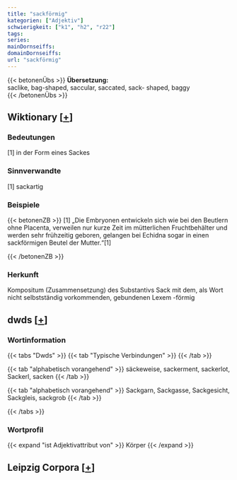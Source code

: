 ```yaml
---
title: "sackförmig"
kategorien: ["Adjektiv"]
schwierigkeit: ["k1", "h2", "r22"]
tags:
series:
mainDornseiffs:
domainDornseiffs:
url: "sackförmig"
---
```


{{< betonenÜbs >}}
**Übersetzung:**  
saclike, bag-shaped, saccular, saccated, sack- shaped, baggy  
{{< /betonenÜbs >}}

## Wiktionary [[+](https://de.wiktionary.org/wiki/sackförmig)]

### Bedeutungen
[1] in der Form eines Sackes  

### Sinnverwandte
[1] sackartig  

### Beispiele
{{< betonenZB >}}
[1] „Die Embryonen entwickeln sich wie bei den Beutlern ohne Placenta, verweilen nur kurze Zeit im mütterlichen Fruchtbehälter und werden sehr frühzeitig geboren, gelangen bei Echidna sogar in einen sackförmigen Beutel der Mutter.“[1]  

{{< /betonenZB >}}
### Herkunft
Kompositum (Zusammensetzung) des Substantivs Sack mit dem, als Wort nicht selbstständig vorkommenden, gebundenen Lexem -förmig  



## dwds [[+](https://www.dwds.de/wb/sackförmig)]

### Wortinformation
{{< tabs "Dwds" >}}
{{< tab "Typische Verbindungen" >}}
{{< /tab >}}

{{< tab "alphabetisch vorangehend" >}}
säckeweise, sackerment, sackerlot, Sackerl, sacken
{{< /tab >}}

{{< tab "alphabetisch vorangehend" >}}
Sackgarn, Sackgasse, Sackgesicht, Sackgleis, sackgrob
{{< /tab >}}

{{< /tabs >}}

### Wortprofil
{{< expand "ist Adjektivattribut von" >}} Körper {{< /expand >}}

## Leipzig Corpora [[+](https://corpora.uni-leipzig.de/en/res?word=sackförmig&corpusId=deu_newscrawl-public_2018)]

